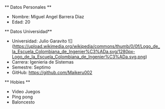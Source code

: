 ** Datos Personales **

* Nombre: Miguel Angel Barrera Diaz
* Edad: 20

** Datos Universidad**

* Universidad: Julio Garavito
![]
(https://upload.wikimedia.org/wikipedia/commons/thumb/0/0f/Logo_de_la_Escuela_Colombiana_de_Ingenier%C3%ADa.svg/1280px-Logo_de_la_Escuela_Colombiana_de_Ingenier%C3%ADa.svg.png)
* Carrera: Igenieria de Sistemas
* Semestre: Septimo
* GitHub: <https://github.com/Maikeru002>

** Hobies **
 - Video Juegos
 - Ping pong
 - Baloncesto

